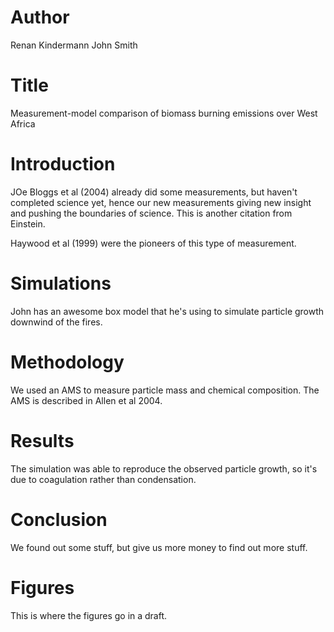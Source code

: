 # Author
Renan Kindermann
John Smith

# Title
Measurement-model comparison of biomass burning emissions over West Africa

# Introduction
JOe Bloggs et al (2004) already did some measurements, but haven't completed science yet, hence our new measurements giving new insight and pushing the boundaries of science. This is another citation from Einstein.

Haywood et al (1999) were the pioneers of this type of measurement.

# Simulations
John has an awesome box model that he's using to simulate particle growth downwind of the fires.

# Methodology
We used an AMS to measure particle mass and chemical composition.
The AMS is described in Allen et al 2004.

# Results
The simulation was able to reproduce the observed particle growth, so it's due to coagulation rather than condensation.

# Conclusion
We found out some stuff, but give us more money to find out more stuff.

# Figures
This is where the figures go in a draft.